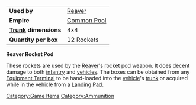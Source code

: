 |                                          |                                       |
|------------------------------------------|---------------------------------------|
| **Used by**                              | [Reaver](Reaver "wikilink")           |
| **Empire**                               | [Common Pool](Common_Pool "wikilink") |
| **[Trunk](Trunk "wikilink") dimensions** | 4x4                                   |
| **Quantity per box**                     | 12 Rockets                            |

**Reaver Rocket Pod**

These rockets are used by the [Reaver](Reaver "wikilink")'s rocket pod
weapon. It does decent damage to both [infantry](infantry "wikilink")
and [vehicles](vehicles "wikilink"). The boxes can be obtained from any
[Equipment Terminal](Equipment_Terminal "wikilink") to be hand-loaded
into the [vehicle](vehicle "wikilink")'s [trunk](trunk "wikilink") or
acquired while in the vehicle from a [Landing
Pad](Landing_Pad "wikilink").

[Category:Game Items](Category:Game_Items "wikilink")
[Category:Ammunition](Category:Ammunition "wikilink")
